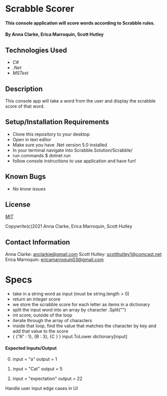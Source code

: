 # Scrabble Scorer

#### This console application will score words according to Scrabble rules.

#### By Anna Clarke, Erica Marroquin, Scott Hutley

## Technologies Used

* _C#_
* _.Net_
* _MSTest_

## Description

This console app will take a word from the user and display the scrabble score of that word.

## Setup/Installation Requirements

* Clone this repository to your desktop
* Open in text editor
* Make sure you have .Net version 5.0 installed
* In your terminal navigate into Scrabble.Solution/Scrabble/
* run commands $ dotnet run
* follow console instructions to use application and have fun!

## Known Bugs

* _No know issues_

## License

_[MIT](https://opensource.org/licenses/MIT)_

Copywrite(c)2021 Anna Clarke, Erica Marroquin, Scott Hutley

## Contact Information

Anna Clarke: anclarkie@gmail.com
Scott Hutley: scotthutley1@comcast.net
Erica Marroquin: ericamarroquin03@gmail.com

# Specs

* take in a string word as input (must be string.length > 0)
* return an integer score
* we store the scrabble score for each letter as items in a dictionary
* split the input word into an array by character .Split("")
* int score; outside of the loop
* iterate through the array of characters
* inside that loop, find the value that matches the character by key and  add that value to the score
* {
  {"A" : 1},
  {B : 3},
  {C }
}
input.ToLower
dictionary[input]

#### Expected Inputs/Output

0. input = "a"
   output = 1

1. input = "Cat"
   output = 5

2. input = "expectation"
   output = 22

Handle user input edge cases in UI
